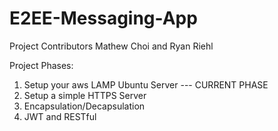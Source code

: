 # E2EE-Messaging-App
Project Contributors
Mathew Choi and Ryan Riehl

Project Phases:
1. Setup your aws LAMP Ubuntu Server --- CURRENT PHASE
2. Setup a simple HTTPS Server
3. Encapsulation/Decapsulation
4. JWT and RESTful
